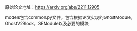 原始论文地址：https://arxiv.org/abs/2211.12905

models包含common.py文件，包含根据论文实现的GhostModule，GhostV2Block，SEModule以及必要的模块
